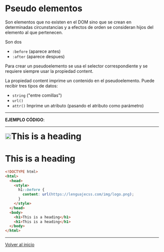 # Pseudo elementos

Son elementos que no existen en el DOM sino que se crean en determinadas circunstancias y a efectos de orden se consideran hijos del elemento al que pertenecen.

Son dos
* `:before` (aparece antes)
* `:after` (aparece despues)

Para crear un pseudoelemento se usa el selector correspondiente y se requiere siempre usar la propiedad content.</p>

La propiedad content imprime un contenido en el pseudoelemento. Puede recibir tres tipos de datos:</p>
* `string` ("entre comillas")
* `url()`
* `attr()` Imprime un atributo (pasando el atributo como parámetro)

---------------------------------------------------------------------------

**EJEMPLO CÓDIGO**: 

---------------------------------------------------------------------------

<div>
  <img src="https://lenguajecss.com/img/logo.png" width=20px><h1 style="display: inline;">This is a heading</h1>
  <h1>This is a heading</h1>
</div>
  
```html
<!DOCTYPE html>
<html>
  <head>
    <style>
      h1::before {
        content: url(https://lenguajecss.com/img/logo.png);
      }
    </style>
  </head>
  <body>
    <h1>This is a heading</h1>
    <h1>This is a heading</h1>
  </body>
</html>
```

---------------------------------------------------------------------------

[Volver al inicio](#-Pseudo-elementos)
